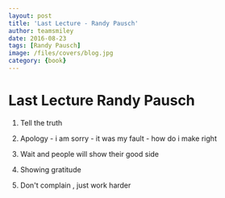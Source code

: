 ```yaml
---
layout: post
title: 'Last Lecture - Randy Pausch' 
author: teamsmiley 
date: 2016-08-23
tags: [Randy Pausch]
image: /files/covers/blog.jpg
category: {book}
---
```


# Last Lecture Randy Pausch

1. Tell the truth 

2. Apology  	- i am sorry
                   	- it was my fault 
                   	- how do i make right

3. Wait and people will show their good side

4. Showing gratitude

5. Don't complain , just work harder
